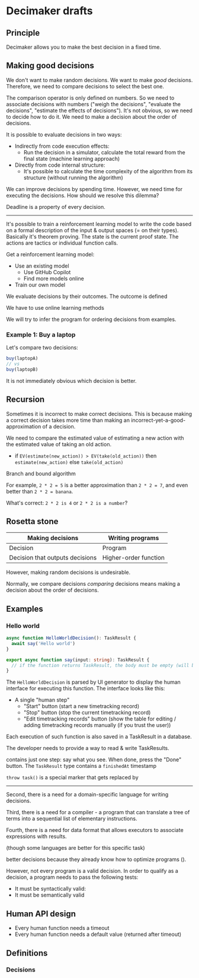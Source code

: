 # Decimaker drafts

## Principle

Decimaker allows you to make the best decision in a fixed time.

## Making good decisions

We don't want to make random decisions. We want to make *good* decisions. Therefore, we need to compare decisions to select the best one.

The comparison operator is only defined on numbers. So we need to associate decisions with numbers ("weigh the decisions", "evaluate the decisions", "estimate the effects of decisions"). It's not obvious, so we need to decide how to do it. We need to make a decision about the order of decisions.

It is possible to evaluate decisions in two ways:

* Indirectly from code execution effects:
  * Run the decision in a simulator, calculate the total reward from the final state (machine learning approach)
* Directly from code internal structure:
  * It's possible to calculate the time complexity of the algorithm from its structure (without running the algorithm)

We can improve decisions by spending time. However, we need time for executing the decisions. How should we resolve this dilemma?

Deadline is a property of every decision.

---

It's possible to train a reinforcement learning model to write the code based on a formal description of the input & output spaces (= on their types).  Basically it's theorem proving. The state is the current proof state. The actions are tactics or individual function calls.

Get a reinforcement learning model:

* Use an existing model
  * Use GitHub Copilot
  * Find more models online
* Train our own model

We evaluate decisions by their outcomes. The outcome is defined

We have to use online learning methods

We will try to infer the program for ordering decisions from examples.

### Example 1: Buy a laptop

Let's compare two decisions:

```typescript
buy(laptopA)
// vs
buy(laptopB)
```

It is not immediately obvious which decision is better.

## Recursion

Sometimes it is incorrect to make correct decisions. This is because making a correct decision takes more time than making an incorrect-yet-a-good-approximation of a decision.

We need to compare the estimated value of estimating a new action with the estimated value of taking an old action.

* if `EV(estimate(new_action)) > EV(take(old_action))` then `estimate(new_action)` else `take(old_action)`

Branch and bound algorithm

For example, `2 * 2 = 5` is a better approximation than `2 * 2 = 7`, and even better than `2 * 2 = banana`.

What's correct: `2 * 2 is 4` or `2 * 2 is a number`?

## Rosetta stone

| Making decisions                  | Writing programs
| -----------                       | -----------
| Decision                          | Program
| Decision that outputs decisions   | Higher-order function

However, making random decisions is undesirable.

Normally, we compare decisions *comparing* decisions means making a decision about the order of decisions.

## Examples

### Hello world

```typescript
async function HelloWorldDecision(): TaskResult {
  await say('Hello world')
}

export async function say(input: string): TaskResult {
  // if the function returns TaskResult, the body must be empty (will be replaced by a result map)
}
```

The `HelloWorldDecision` is parsed by UI generator to display the human interface for executing this function. The interface looks like this:

* A single "human step"
  * "Start" button (start a new timetracking record)
  * "Stop" button (stop the current timetracking record)
  * "Edit timetracking records" button (show the table for editing / adding timetracking records manually (if you trust the user))

Each execution of such function is also saved in a TaskResult in a database.

The developer needs to provide a way to read & write TaskResults.

contains just one step: say what you see. When done, press the "Done" button. The `TaskResult` type contains a `finishedAt` timestamp

`throw task()` is a special marker that gets replaced by

---

Second, there is a need for a domain-specific language for writing decisions.

Third, there is a need for a compiler - a program that can translate a tree of terms into a sequential list of elementary instructions.

Fourth, there is a need for data format that allows executors to associate expressions with results.

(though some languages are better for this specific task)

better decisions because they already know how to optimize programs ().

However, not every program is a valid decision. In order to qualify as a decision, a program needs to pass the following tests:

* It must be syntactically valid:
* It must be semantically valid

## Human API design

* Every human function needs a timeout
* Every human function needs a default value (returned after timeout)

## Definitions

### Decisions
